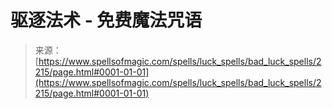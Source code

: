 <!--yml

分类: 未分类

日期: 2024-06-12 18:35:47

-->

# 驱逐法术 - 免费魔法咒语

> 来源：[https://www.spellsofmagic.com/spells/luck_spells/bad_luck_spells/2215/page.html#0001-01-01](https://www.spellsofmagic.com/spells/luck_spells/bad_luck_spells/2215/page.html#0001-01-01)
